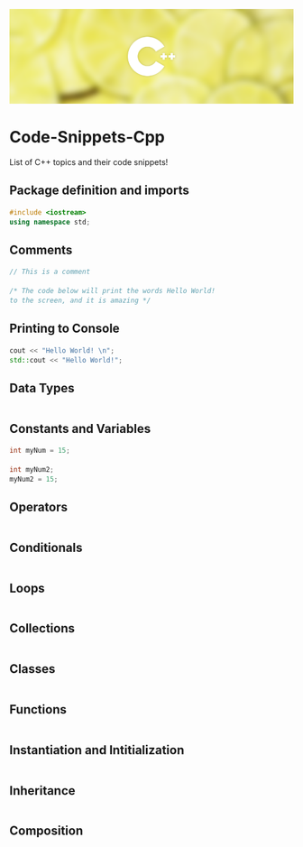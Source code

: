 ![alt text](https://github.com/Singularity-Coder/Code-Snippets-Cpp/blob/main/assets/banner_cpp.png)
# Code-Snippets-Cpp
List of C++ topics and their code snippets!

## Package definition and imports
```C++
#include <iostream>
using namespace std;
```
## Comments
```C++
// This is a comment

/* The code below will print the words Hello World!
to the screen, and it is amazing */
```
## Printing to Console
```C++
cout << "Hello World! \n";
std::cout << "Hello World!";
```
## Data Types
```C++

```
## Constants and Variables
```C++
int myNum = 15;

int myNum2;
myNum2 = 15;
```
## Operators
```C++

```
## Conditionals
```C++

```
## Loops
```C++

```
## Collections
```C++

```
## Classes
```C++

```
## Functions
```C++

```
## Instantiation and Intitialization
```C++

```
## Inheritance 
```C++

```
## Composition
```C++

```